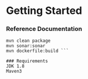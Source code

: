 # Getting Started

### Reference Documentation

```
mvn clean package
mvn sonar:sonar
mvn dockerfile:build ```

### Requirements
JDK 1.8
Maven3